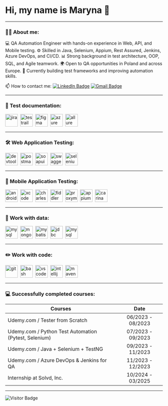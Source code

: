 # Hi, my name is Maryna 👋

---

### 👨‍💻 About me:
💻 QA Automation Engineer with hands-on experience in Web, API, and Mobile testing.
⚙️ Skilled in Java, Selenium, Appium, Rest Assured, Jenkins, Azure DevOps, and CI/CD.
📊 Strong background in test architecture, OOP, SQL, and Agile teamwork.
🌍 Open to QA opportunities in Poland and across Europe.
🔎 Currently building test frameworks and improving automation skills.

📫 How to contact me:  [![LinkedIn Badge](https://img.shields.io/badge/-@marinadedul-blue?style=flat&logo=LinkedIn&logoColor=white)](https://www.linkedin.com/in/marynadziadul/)  [![Gmail Badge](https://img.shields.io/badge/-Gmail-red?style=flat&logo=Gmail&logoColor=white)](mailto:mdedul2820@gmail.com)

---

### 📁 Test documentation:

<div>
  <img src="https://cdn.jsdelivr.net/gh/devicons/devicon/icons/jira/jira-original.svg" title="Jira" alt="jira" width="40" height="40"/>&nbsp;
  <img src="https://codahosted.io/packs/21236/unversioned/assets/LOGO/ba1091c59bab89cd2fd0f289622731fe16113d7b00905abe64759c313a4b73b76c1b0426076ed76cb74752234c734131df46992d5b8b48fc13e264240e4f7119f736cfeb64df36ded54b5cbf6198b9cadedf18dd0cac5c7dbcd16e6336c29363cd1292ba" title="TestRail" alt="testrail" width="40" height="40"/>&nbsp;
  <img src="https://cdn.jsdelivr.net/gh/devicons/devicon/icons/figma/figma-original.svg" title="Figma" alt="figma" width="40" height="40"/>&nbsp;
  <img src="https://cdn.jsdelivr.net/gh/devicons/devicon/icons/azure/azure-original.svg" title="Azure DevOps" alt="azure" width="40" height="40"/>&nbsp;
  <img src="https://avatars.githubusercontent.com/u/5879127?s=200&v=4" title="Allure" alt="allure" width="40" height="40"/>&nbsp;</div>

---

### 🛠 Web Application Testing:

<div>
  <img src="https://d33wubrfki0l68.cloudfront.net/38b5c953a4667366685d55db55d057c86db1fc54/a0fdc/static/acae6b24d940347661ca901ea07f47c1/chrome-dev-logo-icon.png" title="Chrome DevTools" alt="devtools" width="40" height="40"/>&nbsp;
  <img src="https://user-images.githubusercontent.com/7853266/44114706-9c72dd08-9fd1-11e8-8d9d-6d9d651c75ad.png" title="Postman" alt="postman" width="40" height="40"/>&nbsp;
  <img src="https://static0.smartbear.co/smartbearbrand/media/images/home/soapui-icon.svg" title="SoapUI" alt="soapui" width="40" height="40"/>&nbsp;
  <img src="https://upload.wikimedia.org/wikipedia/commons/a/ab/Swagger-logo.png" title="Swagger" alt="swagger" width="40" height="40"/>&nbsp;  
  <img src="https://cdn.jsdelivr.net/gh/devicons/devicon/icons/selenium/selenium-original.svg" title="Selenium" alt="selenium" width="40" height="40"/>&nbsp;
</div>

---

### 📱 Mobile Application Testing:

<div>
  <img src="https://cdn.jsdelivr.net/gh/devicons/devicon/icons/androidstudio/androidstudio-original.svg" title="Android Studio" alt="android-studio" width="40" height="40"/>&nbsp;
  <img src="https://cdn.jsdelivr.net/gh/devicons/devicon/icons/xcode/xcode-original.svg" title="Xcode" alt="xcode" width="40" height="40"/>&nbsp;
  <img src="https://cdn.icon-icons.com/icons2/3053/PNG/512/charles_proxy_macos_bigsur_icon_190302.png" title="Charles Proxy" alt="charles-proxy" width="40" height="40"/>&nbsp;
  <img src="https://www.megaleechers.com/storage/Fiddler-Everywhere-Icon.png" title="Fiddler" alt="fiddler" width="40" height="40"/>&nbsp;
  <img src="https://pbs.twimg.com/profile_images/1589614420766126080/slAIVDtr_400x400.jpg" title="Proxyman" alt="proxyman" width="40" height="40"/>&nbsp;
  <img src="https://pbs.twimg.com/profile_images/1523262361676011520/07pPwA3a_400x400.png" title="Appium" alt="appium" width="40" height="40"/>&nbsp;  
  <img src="https://avatars.githubusercontent.com/u/9145886?s=200&v=4" title="Carina" alt="carina" width="40" height="40"/>&nbsp;
</div>

---

### 💾 Work with data:

<div>
  <img src="https://cdn.jsdelivr.net/gh/devicons/devicon/icons/mysql/mysql-original.svg" title="MySQL" alt="mysql" width="40" height="40"/>&nbsp;
  <img src="https://cdn.jsdelivr.net/gh/devicons/devicon/icons/mongodb/mongodb-original.svg" title="MongoDB" alt="mongodb" width="40" height="40"/>&nbsp;
  <img src="https://mybatis.org/images/mybatis-logo.png" title="MyBatis" alt="mybatis" width="40" height="40"/>&nbsp;
  <img src="https://cdn.jsdelivr.net/gh/devicons/devicon/icons/java/java-original.svg" title="JDBC" alt="jdbc" width="40" height="40"/>&nbsp;
  <img src="https://www.mysqltutorial.org/wp-content/uploads/2018/03/MySQL-Workbench.png" title="MySQL Workbench" alt="mysql workbench" width="40" height="40"/>&nbsp;
</div>
  
---

### ✏️ Work with code:

<div>
  <img src="https://cdn.jsdelivr.net/gh/devicons/devicon/icons/git/git-original.svg" title="Git" alt="git" width="40" height="40"/>&nbsp;
  <img src="https://upload.wikimedia.org/wikipedia/commons/thumb/4/4b/Bash_Logo_Colored.svg/1024px-Bash_Logo_Colored.svg.png?20180723054350" title="Bash" alt="bash" width="40" height="40"/>&nbsp;
  <img src="https://cdn.jsdelivr.net/gh/devicons/devicon/icons/vscode/vscode-original.svg" title="VS Code" alt="vscode" width="40" height="40"/>&nbsp;
  <img src="https://cdn.jsdelivr.net/gh/devicons/devicon/icons/intellij/intellij-original.svg" title="IntelliJ IDEA" alt="intellij idea" width="40" height="40"/>&nbsp;
  <img src="https://cdn.jsdelivr.net/gh/devicons/devicon/icons/maven/maven-original.svg" title="Maven" alt="maven" width="40" height="40"/>&nbsp;
</div>

---

### 💻 Successfully completed courses:

| Courses                                               | Date              |
|-------------------------------------------------------|:-----------------:|
| Udemy.com / Tester from Scratch                       | 06/2023 - 08/2023 |
| Udemy.com / Python Test Automation (Pytest, Selenium) | 07/2023 - 09/2023 |
| Udemy.com / Java + Selenium + TestNG                  | 09/2023 - 11/2023 |
| Udemy.com / Azure DevOps & Jenkins for QA             | 11/2023 - 12/2023 |
| Internship at Solvd, Inc.                             | 10/2024 - 03/2025 |

---

![Visitor Badge](https://visitor-badge.laobi.icu/badge?page_id=Mary2820)

